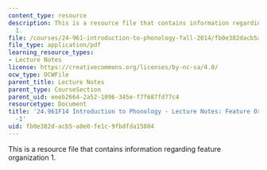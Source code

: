 ```yaml
---
content_type: resource
description: This is a resource file that contains information regarding feature organization
  1.
file: /courses/24-961-introduction-to-phonology-fall-2014/fb0e382dacb5a8e0fe1c9fbdfda15804_MIT24_961F14_Lecture10.pdf
file_type: application/pdf
learning_resource_types:
- Lecture Notes
license: https://creativecommons.org/licenses/by-nc-sa/4.0/
ocw_type: OCWFile
parent_title: Lecture Notes
parent_type: CourseSection
parent_uid: eeeb2664-2a52-1096-345e-f7f687fd77c4
resourcetype: Document
title: '24.961F14 Introduction to Phonology - Lecture Notes: Feature Organization
  -1'
uid: fb0e382d-acb5-a8e0-fe1c-9fbdfda15804
---
```

This is a resource file that contains information regarding feature organization 1.